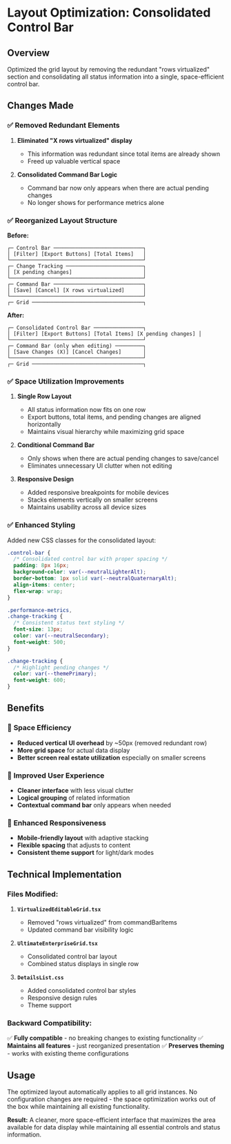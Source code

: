 # Layout Optimization: Consolidated Control Bar

## Overview
Optimized the grid layout by removing the redundant "rows virtualized" section and consolidating all status information into a single, space-efficient control bar.

## Changes Made

### ✅ **Removed Redundant Elements**
1. **Eliminated "X rows virtualized" display**
   - This information was redundant since total items are already shown
   - Freed up valuable vertical space

2. **Consolidated Command Bar Logic**
   - Command bar now only appears when there are actual pending changes
   - No longer shows for performance metrics alone

### ✅ **Reorganized Layout Structure**

**Before:**
```
┌─ Control Bar ─────────────────────────────┐
│ [Filter] [Export Buttons] [Total Items]   │
└───────────────────────────────────────────┘
┌─ Change Tracking ─────────────────────────┐
│ [X pending changes]                       │
└───────────────────────────────────────────┘
┌─ Command Bar ─────────────────────────────┐
│ [Save] [Cancel] [X rows virtualized]      │
└───────────────────────────────────────────┘
┌─ Grid ────────────────────────────────────┐
```

**After:**
```
┌─ Consolidated Control Bar ────────────────┐
│ [Filter] [Export Buttons] [Total Items] [X pending changes] │
└───────────────────────────────────────────┘
┌─ Command Bar (only when editing) ─────────┐
│ [Save Changes (X)] [Cancel Changes]       │
└───────────────────────────────────────────┘
┌─ Grid ────────────────────────────────────┐
```

### ✅ **Space Utilization Improvements**

1. **Single Row Layout**
   - All status information now fits on one row
   - Export buttons, total items, and pending changes are aligned horizontally
   - Maintains visual hierarchy while maximizing grid space

2. **Conditional Command Bar**
   - Only shows when there are actual pending changes to save/cancel
   - Eliminates unnecessary UI clutter when not editing

3. **Responsive Design**
   - Added responsive breakpoints for mobile devices
   - Stacks elements vertically on smaller screens
   - Maintains usability across all device sizes

### ✅ **Enhanced Styling**

Added new CSS classes for the consolidated layout:

```css
.control-bar {
  /* Consolidated control bar with proper spacing */
  padding: 8px 16px;
  background-color: var(--neutralLighterAlt);
  border-bottom: 1px solid var(--neutralQuaternaryAlt);
  align-items: center;
  flex-wrap: wrap;
}

.performance-metrics,
.change-tracking {
  /* Consistent status text styling */
  font-size: 13px;
  color: var(--neutralSecondary);
  font-weight: 500;
}

.change-tracking {
  /* Highlight pending changes */
  color: var(--themePrimary);
  font-weight: 600;
}
```

## Benefits

### 🎯 **Space Efficiency**
- **Reduced vertical UI overhead** by ~50px (removed redundant row)
- **More grid space** for actual data display
- **Better screen real estate utilization** especially on smaller screens

### 🎯 **Improved User Experience**
- **Cleaner interface** with less visual clutter
- **Logical grouping** of related information
- **Contextual command bar** only appears when needed

### 🎯 **Enhanced Responsiveness**
- **Mobile-friendly layout** with adaptive stacking
- **Flexible spacing** that adjusts to content
- **Consistent theme support** for light/dark modes

## Technical Implementation

### Files Modified:
1. **`VirtualizedEditableGrid.tsx`**
   - Removed "rows virtualized" from commandBarItems
   - Updated command bar visibility logic

2. **`UltimateEnterpriseGrid.tsx`**
   - Consolidated control bar layout
   - Combined status displays in single row

3. **`DetailsList.css`**
   - Added consolidated control bar styles
   - Responsive design rules
   - Theme support

### Backward Compatibility:
✅ **Fully compatible** - no breaking changes to existing functionality
✅ **Maintains all features** - just reorganized presentation
✅ **Preserves theming** - works with existing theme configurations

## Usage
The optimized layout automatically applies to all grid instances. No configuration changes are required - the space optimization works out of the box while maintaining all existing functionality.

**Result:** A cleaner, more space-efficient interface that maximizes the area available for data display while maintaining all essential controls and status information.
